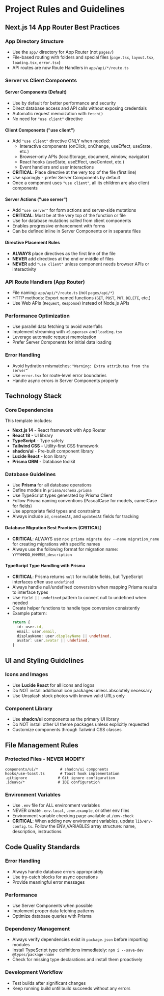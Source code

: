 # Project Rules and Guidelines

## Next.js 14 App Router Best Practices

### App Directory Structure

- Use the `app/` directory for App Router (not `pages/`)
- File-based routing with folders and special files (`page.tsx`, `layout.tsx`, `loading.tsx`, `error.tsx`)
- API routes are now Route Handlers in `app/api/*/route.ts`

### Server vs Client Components

#### Server Components (Default)

- Use by default for better performance and security
- Direct database access and API calls without exposing credentials
- Automatic request memoization with `fetch()`
- No need for `"use client"` directive

#### Client Components ("use client")

- Add `"use client"` directive ONLY when needed:
  - Interactive components (onClick, onChange, useEffect, useState, etc.)
  - Browser-only APIs (localStorage, document, window, navigator)
  - React hooks (useState, useEffect, useContext, etc.)
  - Event handlers and user interactions
- **CRITICAL**: Place directive at the very top of the file (first line)
- Use sparingly - prefer Server Components by default
- Once a component uses `"use client"`, all its children are also client components

#### Server Actions ("use server")

- Add `"use server"` for form actions and server-side mutations
- **CRITICAL**: Must be at the very top of the function or file
- Use for database mutations called from client components
- Enables progressive enhancement with forms
- Can be defined inline in Server Components or in separate files

#### Directive Placement Rules

- **ALWAYS** place directives as the first line of the file
- **NEVER** add directives at the end or middle of files
- **NEVER** add `"use client"` unless component needs browser APIs or interactivity

### API Route Handlers (App Router)

- File naming: `app/api/*/route.ts` (not `pages/api/*`)
- HTTP methods: Export named functions (`GET`, `POST`, `PUT`, `DELETE`, etc.)
- Use Web APIs (`Request`, `Response`) instead of Node.js APIs

### Performance Optimization

- Use parallel data fetching to avoid waterfalls
- Implement streaming with `<Suspense>` and `loading.tsx`
- Leverage automatic request memoization
- Prefer Server Components for initial data loading

### Error Handling

- Avoid hydration mismatches: `"Warning: Extra attributes from the server"`
- Use `error.tsx` for route-level error boundaries
- Handle async errors in Server Components properly

## Technology Stack

### Core Dependencies
This template includes:
- **Next.js 14** - React framework with App Router
- **React 18** - UI library
- **TypeScript** - Type safety
- **Tailwind CSS** - Utility-first CSS framework
- **shadcn/ui** - Pre-built component library
- **Lucide React** - Icon library
- **Prisma ORM** - Database toolkit

### Database Guidelines
- Use **Prisma** for all database operations
- Define models in `prisma/schema.prisma`
- Use TypeScript types generated by Prisma Client
- Follow Prisma naming conventions (PascalCase for models, camelCase for fields)
- Use appropriate field types and constraints
- Always include `id`, `createdAt`, and `updatedAt` fields for tracking

#### Database Migration Best Practices (CRITICAL)
- **CRITICAL**: ALWAYS use `npx prisma migrate dev --name migration_name` for creating migrations with specific names
- Always use the following format for migration name: `YYYYMMDD_HHMMSS_description`

#### TypeScript Type Handling with Prisma
- **CRITICAL**: Prisma returns `null` for nullable fields, but TypeScript interfaces often use `undefined`
- Always handle null/undefined conversion when mapping Prisma results to interface types
- Use `field || undefined` pattern to convert null to undefined when needed
- Create helper functions to handle type conversion consistently
- Example pattern:
  ```typescript
  return {
    id: user.id,
    email: user.email,
    displayName: user.displayName || undefined,
    avatar: user.avatar || undefined,
  }
  ```

## UI and Styling Guidelines

### Icons and Images
- Use **Lucide React** for all icons and logos
- Do NOT install additional icon packages unless absolutely necessary
- Use Unsplash stock photos with known valid URLs only

### Component Library
- Use **shadcn/ui** components as the primary UI library
- Do NOT install other UI theme packages unless explicitly requested
- Customize components through Tailwind CSS classes

## File Management Rules

### Protected Files - NEVER MODIFY
```
components/ui/*          # shadcn/ui components
hooks/use-toast.ts       # Toast hook implementation
.gitignore              # Git ignore configuration
.ideavo/*               # IDE configuration
```

### Environment Variables
- Use `.env` file for ALL environment variables
- NEVER create `.env.local`, `.env.example`, or other env files
- Environment variable checking page available at `/env-check`
- **CRITICAL**: When adding new environment variables, update `lib/env-config.ts`. Follow the ENV_VARIABLES array structure: name, description, instructions

## Code Quality Standards

### Error Handling
- Always handle database errors appropriately
- Use try-catch blocks for async operations
- Provide meaningful error messages

### Performance
- Use Server Components when possible
- Implement proper data fetching patterns
- Optimize database queries with Prisma

### Dependency Management
- Always verify dependencies exist in `package.json` before importing modules
- Install TypeScript type definitions immediately: `npm i --save-dev @types/package-name`
- Check for missing type declarations and install them proactively

### Development Workflow
- Test builds after significant changes
- Keep running build until build succeeds without any errors